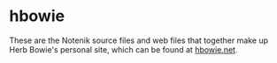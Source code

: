 # hbowie

These are the Notenik source files and web files that together make up Herb Bowie's personal site, which can be found at [hbowie.net](https://hbowie.net).
